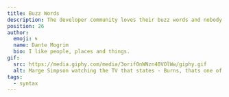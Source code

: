 ```yaml
---
title: Buzz Words
description: The developer community loves their buzz words and nobody knows all of them. Here's a handy glossary of terms I've picked up so far.
position: 26
author:
  emoji: 🌀
  name: Dante Mogrim
  bio: I like people, places and things.
gif:
  src: https://media.giphy.com/media/3orif0nWNzn40VOlWw/giphy.gif
  alt: Marge Simpson watching the TV that states - Burns, thats one of those annoying buzz words."
tags:
  - syntax
---
```


